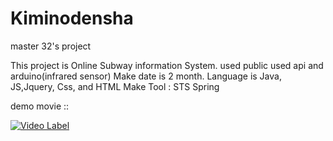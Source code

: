 # Kiminodensha
master 32's project

This project is Online Subway information System. used public used api and arduino(infrared sensor)
Make date is 2 month. Language is Java, JS,Jquery, Css, and HTML
Make Tool : STS Spring

demo movie :: 

[![Video Label](http://img.youtube.com/vi/Dwukzfs52Xs/0.jpg)](https://www.youtube.com/embed/Dwukzfs52Xs)


